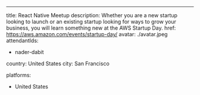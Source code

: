 ---
title: React Native Meetup
description: Whether you are a new startup looking to launch or an existing startup looking for ways to grow your business, you will learn something new at the AWS Startup Day.
href: https://aws.amazon.com/events/startup-day/
avatar: ./avatar.jpeg
attendantIds:
  - nader-dabit

country: United States
city: San Francisco

platforms:
  - United States